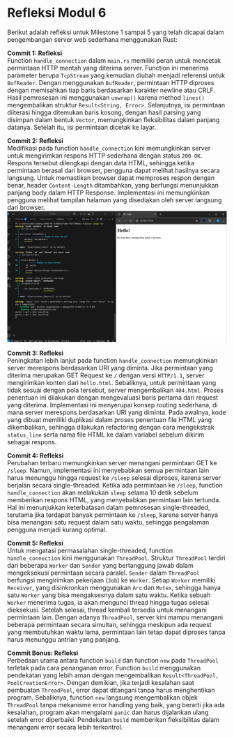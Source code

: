 # Refleksi Modul 6

Berikut adalah refleksi untuk Milestone 1 sampai 5 yang telah dicapai dalam pengembangan server web sederhana menggunakan Rust:

**Commit 1: Refleksi**  
Function `handle_connection` dalam `main.rs` memiliki peran untuk mencetak permintaan HTTP mentah yang diterima server. Function ini menerima parameter berupa `TcpStream` yang kemudian diubah menjadi referensi untuk `BufReader`. Dengan menggunakan `BufReader`, permintaan HTTP diproses dengan memisahkan tiap baris berdasarkan karakter newline atau CRLF. Hasil pemrosesan ini menggunakan `unwrap()` karena method `lines()` mengembalikan struktur `Result<String, Error>`. Selanjutnya, isi permintaan diiterasi hingga ditemukan baris kosong, dengan hasil parsing yang disimpan dalam bentuk `Vector`, memungkinkan fleksibilitas dalam panjang datanya. Setelah itu, isi permintaan dicetak ke layar.

**Commit 2: Refleksi**  
Modifikasi pada function `handle_connection` kini memungkinkan server untuk mengirimkan respons HTTP sederhana dengan status `200 OK`. Respons tersebut dilengkapi dengan data HTML, sehingga ketika permintaan berasal dari browser, pengguna dapat melihat hasilnya secara langsung. Untuk memastikan browser dapat memproses respon dengan benar, header `Content-Length` ditambahkan, yang berfungsi menunjukkan panjang body dalam HTTP Response. Implementasi ini memungkinkan pengguna melihat tampilan halaman yang disediakan oleh server langsung dari browser.
![Commit 2 screen capture](/assets/images/commit2.png)

**Commit 3: Refleksi**  
Peningkatan lebih lanjut pada function `handle_connection` memungkinkan server merespons berdasarkan URI yang diminta. Jika permintaan yang diterima merupakan GET Request ke `/` dengan versi `HTTP/1.1`, server mengirimkan konten dari `hello.html`. Sebaliknya, untuk permintaan yang tidak sesuai dengan pola tersebut, server mengembalikan `404.html`. Proses penentuan ini dilakukan dengan mengevaluasi baris pertama dari request yang diterima. Implementasi ini menyerupai konsep routing sederhana, di mana server merespons berdasarkan URI yang diminta. Pada awalnya, kode yang dibuat memiliki duplikasi dalam proses penentuan file HTML yang dikembalikan, sehingga dilakukan refactoring dengan cara mengekstrak `status_line` serta nama file HTML ke dalam variabel sebelum dikirim sebagai respons.

**Commit 4: Refleksi**  
Perubahan terbaru memungkinkan server menangani permintaan GET ke `/sleep`. Namun, implementasi ini menyebabkan semua permintaan lain harus menunggu hingga request ke `/sleep` selesai diproses, karena server berjalan secara single-threaded. Ketika ada permintaan ke `/sleep`, function `handle_connection` akan melakukan `sleep` selama 10 detik sebelum memberikan respons HTML, yang menyebabkan permintaan lain tertunda. Hal ini menunjukkan keterbatasan dalam pemrosesan single-threaded, terutama jika terdapat banyak permintaan ke `/sleep`, karena server hanya bisa menangani satu request dalam satu waktu, sehingga pengalaman pengguna menjadi kurang optimal.

**Commit 5: Refleksi**  
Untuk mengatasi permasalahan single-threaded, function `handle_connection` kini menggunakan `ThreadPool`. Struktur `ThreadPool` terdiri dari beberapa `Worker` dan `Sender` yang bertanggung jawab dalam mengeksekusi permintaan secara paralel. `Sender` dalam `ThreadPool` berfungsi mengirimkan pekerjaan (`Job`) ke `Worker`. Setiap `Worker` memiliki `Receiver`, yang disinkronkan menggunakan `Arc` dan `Mutex`, sehingga hanya satu `Worker` yang bisa mengaksesnya dalam satu waktu. Ketika sebuah `Worker` menerima tugas, ia akan mengunci thread hingga tugas selesai dieksekusi. Setelah selesai, thread kembali tersedia untuk menangani permintaan lain. Dengan adanya `ThreadPool`, server kini mampu menangani beberapa permintaan secara simultan, sehingga meskipun ada request yang membutuhkan waktu lama, permintaan lain tetap dapat diproses tanpa harus menunggu antrian yang panjang.

**Commit Bonus: Refleksi**  
Perbedaan utama antara function `build` dan function `new` pada `ThreadPool` terletak pada cara penanganan error. Function `build` menggunakan pendekatan yang lebih aman dengan mengembalikan `Result<ThreadPool, PoolCreationError>`. Dengan demikian, jika terjadi kesalahan saat pembuatan `ThreadPool`, error dapat ditangani tanpa harus menghentikan program. Sebaliknya, function `new` langsung mengembalikan objek `ThreadPool` tanpa mekanisme error handling yang baik, yang berarti jika ada kesalahan, program akan mengalami `panic` dan harus dijalankan ulang setelah error diperbaiki. Pendekatan `build` memberikan fleksibilitas dalam menangani error secara lebih terkontrol. 